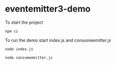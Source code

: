 # eventemitter3-demo

To start the project

```
npm ci
```

To run the demo start index.js and consumeemitter.js

```
node index.js
```

```
node consumeemitter.js
```


